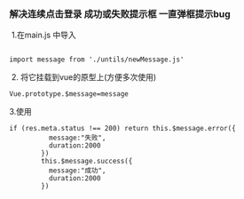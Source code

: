 ### 解决连续点击登录 成功或失败提示框 一直弹框提示bug

​    1.在main.js  中导入

```

import message from './untils/newMessage.js'
```

​    2. 将它挂载到vue的原型上(方便多次使用)

```
Vue.prototype.$message=message
```

   3.使用

```
if (res.meta.status !== 200) return this.$message.error({
          message:"失败",
          duration:2000
        })
        this.$message.success({
          message:"成功",
          duration:2000
        })
```

